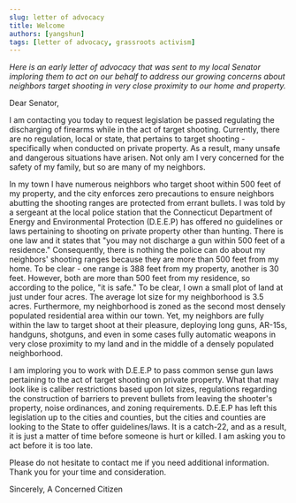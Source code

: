 ```yaml
---
slug: letter of advocacy
title: Welcome
authors: [yangshun]
tags: [letter of advocacy, grassroots activism]
---
```


_Here is an early letter of advocacy that was sent to my local Senator imploring them to act on our behalf to address our growing concerns about neighbors target shooting in very close proximity to our home and property._

Dear Senator,

I am contacting you today to request legislation be passed regulating the discharging of firearms while in the act of target shooting. Currently, there are no regulation, local or state, that pertains to target shooting - specifically when conducted on private property. As a result, many unsafe and dangerous situations have arisen. Not only am I very concerned for the safety of my family, but so are many of my neighbors.

In my town I have numerous neighbors who target shoot within 500 feet of my property, and the city enforces zero precautions to ensure neighbors abutting the shooting ranges are protected from errant bullets. I was told by a sergeant at the local police station that the Connecticut Department of Energy and Environmental Protection (D.E.E.P) has offered no guidelines or laws pertaining to shooting on private property other than hunting. There is one law and it states that "you may not discharge a gun within 500 feet of a residence." Consequently, there is nothing the police can do about my neighbors' shooting ranges because they are more than 500 feet from my home. To be clear - one range is 388 feet from my property, another is 30 feet. However, both are more than 500 feet from my residence, so according to the police, "it is safe." To be clear, I own a small plot of land at just under four acres. The average lot size for my neighborhood is 3.5 acres. Furthermore, my neighborhood is zoned as the second most densely populated residential area within our town. Yet, my neighbors are fully within the law to target shoot at their pleasure, deploying long guns, AR-15s, handguns, shotguns, and even in some cases fully automatic weapons in very close proximity to my land and in the middle of a densely populated neighborhood.

I am imploring you to work with D.E.E.P to pass common sense gun laws pertaining to the act of target shooting on private property. What that may look like is caliber restrictions based upon lot sizes, regulations regarding the construction of barriers to prevent bullets from leaving the shooter's property, noise ordinances, and zoning requirements. D.E.E.P has left this legislation up to the cities and counties, but the cities and counties are looking to the State to offer guidelines/laws. It is a catch-22, and as a result, it is just a matter of time before someone is hurt or killed. I am asking you to act before it is too late.

Please do not hesitate to contact me if you need additional information. Thank you for your time and consideration.

Sincerely,
A Concerned Citizen
